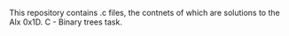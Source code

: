 This repository contains .c files, the contnets of which are solutions to the Alx 0x1D. C - Binary trees task.
